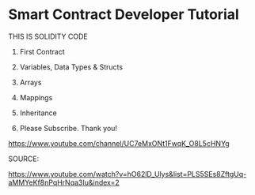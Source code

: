 # Smart Contract Developer Tutorial

THIS IS SOLIDITY CODE

1. First Contract

2. Variables, Data Types & Structs

3. Arrays

4. Mappings

5. Inheritance
 
6. Please Subscribe. Thank you!

https://www.youtube.com/channel/UC7eMxONt1FwqK_O8L5cHNYg


SOURCE:

https://www.youtube.com/watch?v=hO62lD_Ulys&list=PLS5SEs8ZftgUq-aMMYeKf8nPqHrNqa3Iu&index=2
